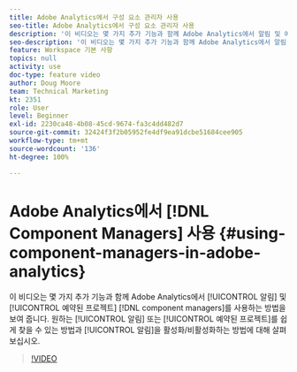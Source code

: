 ```yaml
---
title: Adobe Analytics에서 구성 요소 관리자 사용
seo-title: Adobe Analytics에서 구성 요소 관리자 사용
description: '이 비디오는 몇 가지 추가 기능과 함께 Adobe Analytics에서 알림 및 예약된 프로젝트 구성 요소 관리자를 사용하는 방법을 보여 줍니다. 원하는 알림 또는 예약된 프로젝트를 쉽게 찾을 수 있는 방법과 알림을 활성화/비활성화하는 방법에 대해 살펴보십시오. '
seo-description: '이 비디오는 몇 가지 추가 기능과 함께 Adobe Analytics에서 알림 및 예약된 프로젝트 구성 요소 관리자를 사용하는 방법을 보여 줍니다. 원하는 알림 또는 예약된 프로젝트를 쉽게 찾을 수 있는 방법과 알림을 활성화/비활성화하는 방법에 대해 살펴보십시오. '
feature: Workspace 기본 사항
topics: null
activity: use
doc-type: feature video
author: Doug Moore
team: Technical Marketing
kt: 2351
role: User
level: Beginner
exl-id: 2230ca48-4b08-45cd-9674-fa3c4dd482d7
source-git-commit: 32424f3f2b05952fe4df9ea91dcbe51684cee905
workflow-type: tm+mt
source-wordcount: '136'
ht-degree: 100%

---
```


# Adobe Analytics에서 [!DNL Component Managers] 사용 {#using-component-managers-in-adobe-analytics}

이 비디오는 몇 가지 추가 기능과 함께 Adobe Analytics에서 [!UICONTROL 알림] 및 [!UICONTROL 예약된 프로젝트] [!DNL component managers]를 사용하는 방법을 보여 줍니다. 원하는 [!UICONTROL 알림] 또는 [!UICONTROL 예약된 프로젝트]를 쉽게 찾을 수 있는 방법과 [!UICONTROL 알림]을 활성화/비활성화하는 방법에 대해 살펴보십시오.

>[!VIDEO](https://video.tv.adobe.com/v/24068/?quality=12)

